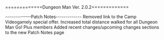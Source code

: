 =============Dungeon Man Ver. 2.0.2=============

-------------Patch Notes-------------
Removed link to the Camp Videogamely special offer.
Increased total distance walked for all Dungeon Man Go! Plus members
Added recent changes/upcoming changes sections to the new Patch Notes page